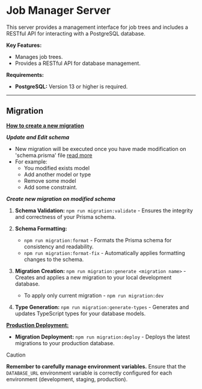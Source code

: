 # Job Manager Server

This server provides a management interface for job trees and includes a RESTful API for interacting with a PostgreSQL database.

**Key Features:**

* Manages job trees.
* Provides a RESTful API for database management.

**Requirements:**

* **PostgreSQL:** Version 13 or higher is required.

------------------------

## Migration
<u>**How to create a new migration**</u>

***Update and Edit schema***

* New migration will be executed once you have made modification on 'schema.prisma' file [read more](https://www.prisma.io/docs/orm/reference/prisma-schema-reference)
* For example:
    * You modified exists model
    * Add another model or type
    * Remove some model
    * Add some constraint.

***Create new migration on modified schema***

1. **Schema Validation:** `npm run migration:validate` - Ensures the integrity and correctness of your Prisma schema.
2. **Schema Formatting:** 
    * `npm run migration:format` - Formats the Prisma schema for consistency and readability.
    * `npm run migration:format-fix` - Automatically applies formatting changes to the schema.
3. **Migration Creation:** `npm run migration:generate <migration name>` - Creates and applies a new migration to your local development database.

    * To apply only current migration - `npm run migration:dev`
4. **Type Generation:** `npm run migration:generate-types` - Generates and updates TypeScript types for your database models.

<u>**Production Deployment:**</u>
* **Migration Deployment:** `npm run migration:deploy` - Deploys the latest migrations to your production database.

> [!CAUTION]
> **Remember to carefully manage environment variables.**
> Ensure that the `DATABASE_URL` environment variable is correctly configured for each environment (development, staging, production).

